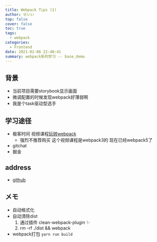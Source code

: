 ```yaml
---
title: Webpack Tips (1)
author: せいい
top: false
cover: false
toc: true
tags:
  - webpack
categories:
  - Frontend
date: 2021-02-06 22:40:41
summary: webpack系列学习 -- base_demo
---
```


## 背景
* 当前项目需要storybook显示画面
* 微调配置的时候发现webpack好薄弱啊
* 我是个task驱动型选手

## 学习途径
* 极客时间 视频课程[玩转webpack](https://time.geekbang.org/course/intro/100028901)
    * 强烈不推荐购买 这个视频课程是webpack3的 现在已经webpack5了
* gitchat
* 掘金


## address
* [github](https://github.com/ccloveak/Components_Demo/tree/main/webpack_demo/base_demo)

## メモ
* 自动格式化
* 自动清除dist
    1. 通过插件 clean-webpack-plugin :sparkles:
    2. rm -rf ./dist && webpack
* webpack打包 `yarn run build`
